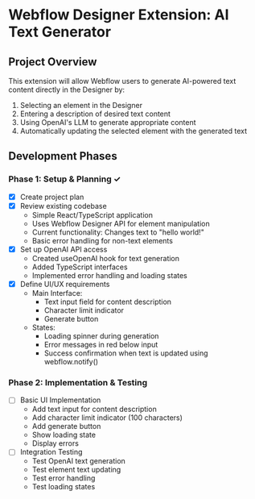 # Webflow Designer Extension: AI Text Generator

## Project Overview
This extension will allow Webflow users to generate AI-powered text content directly in the Designer by:
1. Selecting an element in the Designer
2. Entering a description of desired text content
3. Using OpenAI's LLM to generate appropriate content
4. Automatically updating the selected element with the generated text

## Development Phases

### Phase 1: Setup & Planning ✓
- [x] Create project plan
- [x] Review existing codebase
  - Simple React/TypeScript application
  - Uses Webflow Designer API for element manipulation
  - Current functionality: Changes text to "hello world!"
  - Basic error handling for non-text elements
- [x] Set up OpenAI API access
  - Created useOpenAI hook for text generation
  - Added TypeScript interfaces
  - Implemented error handling and loading states
- [x] Define UI/UX requirements
  - Main Interface:
    - Text input field for content description
    - Character limit indicator
    - Generate button
  - States:
    - Loading spinner during generation
    - Error messages in red below input
    - Success confirmation when text is updated using webflow.notify()

### Phase 2: Implementation & Testing
- [ ] Basic UI Implementation
  - Add text input for content description
  - Add character limit indicator (100 characters)
  - Add generate button
  - Show loading state
  - Display errors
- [ ] Integration Testing
  - Test OpenAI text generation
  - Test element text updating
  - Test error handling
  - Test loading states


